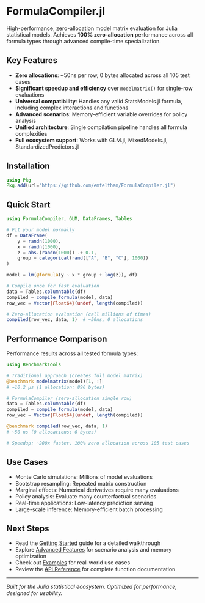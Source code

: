 # FormulaCompiler.jl

High-performance, zero-allocation model matrix evaluation for Julia statistical models. Achieves **100% zero-allocation** performance across all formula types through advanced compile-time specialization.

## Key Features

- **Zero allocations**: ~50ns per row, 0 bytes allocated across all 105 test cases
- **Significant speedup and efficiency** over `modelmatrix()` for single-row evaluations  
- **Universal compatibility**: Handles any valid StatsModels.jl formula, including complex interactions and functions
- **Advanced scenarios**: Memory-efficient variable overrides for policy analysis
- **Unified architecture**: Single compilation pipeline handles all formula complexities
- **Full ecosystem support**: Works with GLM.jl, MixedModels.jl, StandardizedPredictors.jl

## Installation

```julia
using Pkg
Pkg.add(url="https://github.com/emfeltham/FormulaCompiler.jl")
```

## Quick Start

```julia
using FormulaCompiler, GLM, DataFrames, Tables

# Fit your model normally
df = DataFrame(
    y = randn(1000),
    x = randn(1000),
    z = abs.(randn(1000)) .+ 0.1,
    group = categorical(rand(["A", "B", "C"], 1000))
)

model = lm(@formula(y ~ x * group + log(z)), df)

# Compile once for fast evaluation  
data = Tables.columntable(df)
compiled = compile_formula(model, data)
row_vec = Vector{Float64}(undef, length(compiled))

# Zero-allocation evaluation (call millions of times)
compiled(row_vec, data, 1)  # ~50ns, 0 allocations
```

## Performance Comparison

Performance results across all tested formula types:

```julia
using BenchmarkTools

# Traditional approach (creates full model matrix)
@benchmark modelmatrix(model)[1, :]
# ~10.2 μs (1 allocation: 896 bytes)

# FormulaCompiler (zero-allocation single row)
data = Tables.columntable(df)
compiled = compile_formula(model, data)
row_vec = Vector{Float64}(undef, length(compiled))

@benchmark compiled(row_vec, data, 1)
# ~50 ns (0 allocations: 0 bytes)

# Speedup: ~200x faster, 100% zero allocation across 105 test cases
```

## Use Cases

- Monte Carlo simulations: Millions of model evaluations
- Bootstrap resampling: Repeated matrix construction
- Marginal effects: Numerical derivatives require many evaluations
- Policy analysis: Evaluate many counterfactual scenarios
- Real-time applications: Low-latency prediction serving
- Large-scale inference: Memory-efficient batch processing

## Next Steps

- Read the [Getting Started](getting_started.md) guide for a detailed walkthrough
- Explore [Advanced Features](guide/advanced_features.md) for scenario analysis and memory optimization
- Check out [Examples](examples.md) for real-world use cases
- Review the [API Reference](api.md) for complete function documentation

---

*Built for the Julia statistical ecosystem. Optimized for performance, designed for usability.*